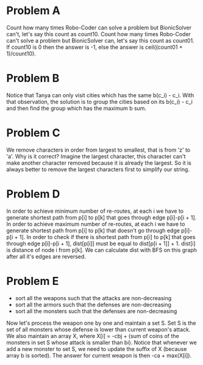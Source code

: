 # Problem A
Count how many times Robo-Coder can solve a problem but BionicSolver can't, let's say this count as count10.
Count how many times Robo-Coder can't solve a problem but BionicSolver can, let's say this count as count01.
If count10 is 0 then the answer is -1, else the answer is ceil((count01 + 1)/count10).

# Problem B
Notice that Tanya can only visit cities which has the same b(c_i) - c_i. With that observation, the solution is to group the cities based on its b(c_i) - c_i and then find the group which has the maximum b sum.

# Problem C
We remove characters in order from largest to smallest, that is from 'z' to 'a'. Why is it correct? Imagine the largest character, this character can't make another character removed because it is already the largest. So it is always better to remove the largest characters first to simplify our string.

# Problem D
In order to achieve minimum number of re-routes, at each i we have to generate shortest path from p[i] to p[k] that goes through edge p[i]-p[i + 1].
In order to achieve maximum number of re-routes, at each i we have to generate shortest path from p[i] to p[k] that doesn't go through edge p[i]-p[i + 1].
In order to check if there is shortest path from p[i] to p[k] that goes through edge p[i]-p[i + 1], dist[p[i]] must be equal to dist[p[i + 1]] + 1. dist[i] is distance of node i from p[k]. We can calculate dist with BFS on this graph after all it's edges are reversed.

# Problem E
* sort all the weapons such that the attacks are non-decreasing
* sort all the armors such that the defenses are non-decreasing
* sort all the monsters such that the defenses are non-decreasing

Now let's process the weapon one by one and maintain a set S. Set S is the set of all monsters whose defense is lower than current weapon's attack.
We also maintain an array X, where X[i] = -cbj + (sum of coins of the monsters in set S whose attack is smaller than bi). Notice that whenever we add a new monster to set S, we need to update the suffix of X (because array b is sorted). The answer for current weapon is then -ca + max(X[i]).
